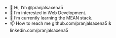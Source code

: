 - 👋 Hi, I’m @pranjalsaxena5
- 👀 I’m interested in Web Development.
- 🌱 I’m currently learning the MEAN stack.
- 📫 How to reach me github.com/pranjalsaxena5 & linkedin.com/pranjalsaxena5

<!---
pranjalsaxena5/pranjalsaxena5 is a ✨ special ✨ repository because its `README.md` (this file) appears on your GitHub profile.
You can click the Preview link to take a look at your changes.
--->

